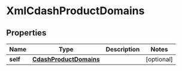 

# XmlCdashProductDomains


## Properties

| Name | Type | Description | Notes |
|------------ | ------------- | ------------- | -------------|
|**self** | [**CdashProductDomains**](CdashProductDomains.md) |  |  [optional] |



